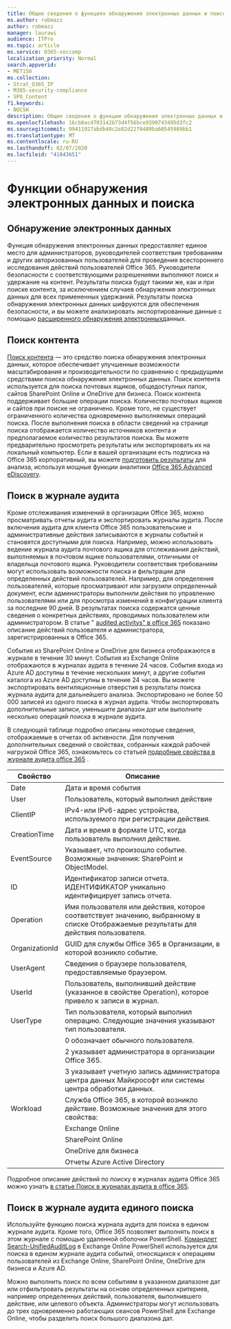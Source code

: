 ```yaml
---
title: Общие сведения о функциях обнаружения электронных данных и поиска в Office 365
ms.author: robmazz
author: robmazz
manager: laurawi
audience: ITPro
ms.topic: article
ms.service: O365-seccomp
localization_priority: Normal
search.appverid:
- MET150
ms.collection:
- Strat_O365_IP
- M365-security-compliance
- SPO_Content
f1.keywords:
- NOCSH
description: Общие сведения о функции обнаружения электронных данных и других функциях поиска в Office 365 для использования аудита и прозрачности.
ms.openlocfilehash: 16cb8ac4703142b73d4f56bce9390743495d3fc2
ms.sourcegitcommit: 99411927abdb40c2e82d2279489ba60545989bb1
ms.translationtype: MT
ms.contentlocale: ru-RU
ms.lasthandoff: 02/07/2020
ms.locfileid: "41843651"
---
```

# <a name="ediscovery-and-search-features"></a>Функции обнаружения электронных данных и поиска 

## <a name="ediscovery"></a>Обнаружение электронных данных

Функция обнаружения электронных данных предоставляет единое место для администраторов, руководителей соответствия требованиям и других авторизованных пользователей для проведения всестороннего исследования действий пользователей Office 365. Руководители безопасности с соответствующими разрешениями выполняют поиск и удержание на контент. Результаты поиска будут такими же, как и при поиске контента, за исключением случаев обнаружения электронных данных для всех примененных удержаний. Результаты поиска обнаружения электронных данных шифруются для обеспечения безопасности, и вы можете анализировать экспортированные данные с помощью [расширенного обнаружения электронных](https://support.office.com/article/office-365-advanced-ediscovery-fd53438a-a760-45f6-9df4-861b50161ae4)данных.

## <a name="content-search"></a>Поиск контента

[Поиск контента](https://support.office.com/article/Run-a-Content-Search-in-the-Office-365-Security-Compliance-Center-61852fd9-fe8a-4880-a339-cb19ed3bff4a) — это средство поиска обнаружения электронных данных, которое обеспечивает улучшенные возможности масштабирования и производительности по сравнению с предыдущими средствами поиска обнаружения электронных данных. Поиск контента используется для поиска почтовых ящиков, общедоступных папок, сайтов SharePoint Online и OneDrive для бизнеса. Поиск контента поддерживает большие операции поиска. Количество почтовых ящиков и сайтов при поиске не ограничено. Кроме того, не существует ограниченного количества одновременно выполняемых операций поиска. После выполнения поиска в области сведений на странице поиска отображается количество источников контента и предполагаемое количество результатов поиска. Вы можете предварительно просмотреть результаты или экспортировать их на локальный компьютер. Если в вашей организации есть подписка на Office 365 корпоративный, вы можете [подготовить результаты](https://support.office.com/article/Run-a-Content-Search-in-the-Office-365-Security-Compliance-Center-61852fd9-fe8a-4880-a339-cb19ed3bff4a#prepare) для анализа, используя мощные функции аналитики [Office 365 Advanced eDiscovery](https://go.microsoft.com/fwlink/p/?LinkID=620116).

## <a name="audit-log-search"></a>Поиск в журнале аудита

Кроме отслеживания изменений в организации Office 365, можно просматривать отчеты аудита и экспортировать журналы аудита. После включения аудита для клиента Office 365 пользовательские и административные действия записываются в журналы событий и становятся доступными для поиска. Например, можно использовать ведение журнала аудита почтового ящика для отслеживания действий, выполняемых в почтовом ящике пользователями, отличными от владельца почтового ящика. Руководители соответствия требованиям могут использовать возможности поиска и фильтрации для определенных действий пользователей. Например, для определения пользователей, которые просматривают или загрузили определенный документ, если администраторы выполнили действия по управлению пользователями или для просмотра изменений в конфигурации клиента за последние 90 дней. В результатах поиска содержатся ценные сведения о конкретных действиях, проводимых пользователем или администратором. В статье " [audited activitys" в office 365](https://support.office.com/article/Search-the-audit-log-in-the-Office-365-Security-Compliance-Center-0d4d0f35-390b-4518-800e-0c7ec95e946c#auditlogevents) показано описание действий пользователя и администратора, зарегистрированных в Office 365.

События из SharePoint Online и OneDrive для бизнеса отображаются в журнале в течение 30 минут. События из Exchange Online отображаются в журналах аудита в течение 24 часов. События входа из Azure AD доступны в течение нескольких минут, а другие события каталога из Azure AD доступны в течение 24 часов. Вы можете экспортировать вентиляционные отверстия в результаты поиска журнала аудита для дальнейшего анализа. Экспортировано не более 50 000 записей из одного поиска в журнал аудита. Чтобы экспортировать дополнительные записи, уменьшите диапазон дат или выполните несколько операций поиска в журнале аудита.

В следующей таблице подробно описаны некоторые сведения, отображаемые в отчетах об активности. Для получения дополнительных сведений о свойствах, собранных каждой рабочей нагрузкой Office 365, ознакомьтесь со статьей [подробные свойства в журнале аудита office 365](https://support.office.com/article/detailed-properties-in-the-office-365-audit-log-ce004100-9e7f-443e-942b-9b04098fcfc3) .

| Свойство | Описание |
|----------------|----------------------------------------------------------------------------------------------------------------------|
| Date | Дата и время события |
| User | Пользователь, который выполнил действие |
| ClientIP | IPv4-или IPv6-адрес устройства, используемого при регистрации действия. |
| CreationTime | Дата и время в формате UTC, когда пользователь выполнил действие. |
| EventSource | Указывает, что произошло событие. Возможные значения: SharePoint и ObjectModel. |
| ID | Идентификатор записи отчета. ИДЕНТИФИКАТОР уникально идентифицирует запись отчета. |
| Operation | Имя пользователя или действия, которое соответствует значению, выбранному в списке Отображаемые результаты для действия пользователя. |
| OrganizationId | GUID для службы Office 365 в Организации, в которой возникло событие. |
| UserAgent | Сведения о браузере пользователя, предоставляемые браузером. |
| UserId | Пользователь, выполнивший действие (указанное в свойстве Operation), которое привело к записи в журнал. |
| UserType | Тип пользователя, который выполнил операцию. Следующие значения указывают тип пользователя. |
|  | 0 обозначает обычного пользователя. |
|  | 2 указывает администратора в организации Office 365. |
|  | 3 указывает учетную запись администратора центра данных Майкрософт или системы центра обработки данных. |
| Workload | Служба Office 365, в которой возникло действие. Возможные значения для этого свойства: |
|  | Exchange Online |
|  | SharePoint Online |
|  | OneDrive для бизнеса |
|  | Отчеты Azure Active Directory |

Подробное описание действий по поиску в журналах аудита Office 365 можно узнать [в статье Поиск в журналах аудита в office 365](https://support.office.com/article/Search-the-audit-log-in-the-Office-365-Security-Compliance-Center-0d4d0f35-390b-4518-800e-0c7ec95e946c).

## <a name="search-unified-audit-log"></a>Поиск в журнале аудита единого поиска

Используйте функцию поиска журнала аудита для поиска в едином журнале аудита. Кроме того, Office 365 позволяет выполнять поиск в этом журнале с помощью удаленной оболочки PowerShell. [Командлет Search-UnifiedAuditLog](https://docs.microsoft.com/powershell/module/exchange/policy-and-compliance-audit/Search-UnifiedAuditLog?view=exchange-ps) в Exchange Online PowerShell используется для поиска в едином журнале аудита событий, относящихся к операциям пользователей из Exchange Online, SharePoint Online, OneDrive для бизнеса и Azure AD. 

Можно выполнить поиск по всем событиям в указанном диапазоне дат или отфильтровать результаты на основе определенных критериев, например определенных действий, пользователя, выполнившего действие, или целевого объекта. Администраторы могут использовать до трех одновременно работающих сеансов PowerShell для Exchange Online, чтобы разделить поиск большого диапазона дат.